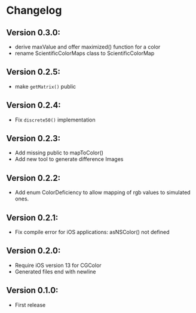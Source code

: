 # Changelog

## Version 0.3.0:
- derive maxValue and offer maximized() function for a color
- rename ScientificColorMaps class to ScientificColorMap

## Version 0.2.5:
- make `getMatrix()` public

## Version 0.2.4:
- Fix `discrete50()` implementation

## Version 0.2.3:
- Add missing public to mapToColor()
- Add new tool to generate difference Images

## Version 0.2.2:
- Add enum ColorDeficiency to allow mapping of rgb values to simulated ones.

## Version 0.2.1:
- Fix compile error for iOS applications: asNSColor() not defined

## Version 0.2.0:
- Require iOS version 13 for CGColor
- Generated files end with newline

## Version 0.1.0:
- First release
